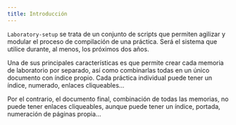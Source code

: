 ```yaml
---
title: Introducción
---
```


`Laboratory-setup` se trata de un conjunto de scripts que permiten agilizar y modular el proceso de compilación de una práctica. Será el sistema que utilice durante, al menos, los próximos dos años.

Una de sus principales características es que permite crear cada memoria de laboratorio por separado, así como combinarlas todas en un único documento con índice propio. Cada práctica individual puede tener un índice, numerado, enlaces cliqueables...

Por el contrario, el documento final, combinación de todas las memorias, no puede tener enlaces cliqueables, aunque puede tener un índice, portada, numeración de páginas propia...
